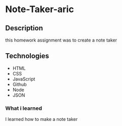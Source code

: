 # Note-Taker-aric

## Description
this homework assignment was to create a note taker

## Technologies
* HTML
* CSS
* JavaScript
* Github
* Node
* JSON

### What i learned
I learned how to make a note taker
